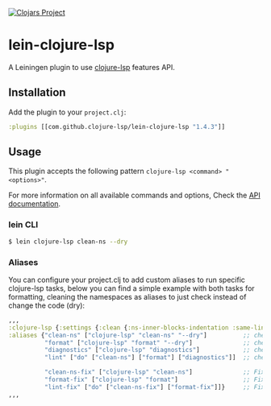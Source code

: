 [![Clojars Project](https://img.shields.io/clojars/v/com.github.clojure-lsp/lein-clojure-lsp.svg)](https://clojars.org/com.github.clojure-lsp/lein-clojure-lsp)

# lein-clojure-lsp

A Leiningen plugin to use [clojure-lsp](https://clojure-lsp.io/) features API.

## Installation

Add the plugin to your `project.clj`:

```clojure
:plugins [[com.github.clojure-lsp/lein-clojure-lsp "1.4.3"]]
```

## Usage

This plugin accepts the following pattern `clojure-lsp <command> "<options>"`.

For more information on all available commands and options, Check the [API documentation](https://clojure-lsp.io/api/what-is-it/).

### lein CLI

``` bash
$ lein clojure-lsp clean-ns --dry
```

### Aliases

You can configure your project.clj to add custom aliases to run specific clojure-lsp tasks, below you can find a simple example with both tasks for formatting, cleaning the namespaces as aliases to just check instead of change the code (dry):

```clojure
,,,
:clojure-lsp {:settings {:clean {:ns-inner-blocks-indentation :same-line}}} ;; API options
:aliases {"clean-ns" ["clojure-lsp" "clean-ns" "--dry"]          ;; check if namespaces are clean
          "format" ["clojure-lsp" "format" "--dry"]              ;; check if namespaces are formatted
          "diagnostics" ["clojure-lsp" "diagnostics"]            ;; check if project has any diagnostics (clj-kondo findings)
          "lint" ["do" ["clean-ns"] ["format"] ["diagnostics"]]  ;; check all above

          "clean-ns-fix" ["clojure-lsp" "clean-ns"]              ;; Fix namespaces not clean
          "format-fix" ["clojure-lsp" "format"]                  ;; Fix namespaces not formatted
          "lint-fix" ["do" ["clean-ns-fix"] ["format-fix"]]}     ;; Fix both
,,,
```
